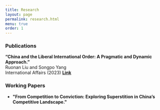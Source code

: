 ```yaml
---
title: Research
layout: page
permalink: research.html
menu: true
order: 1
---
```

<h3>Publications</h3>
<p><strong>“China and the Liberal International Order: A Pragmatic and Dynamic Approach.”</strong><br>
Ruonan Liu and Songpo Yang<br>
International Affairs (2023) <a href="https://academic.oup.com/ia/article-abstract/99/4/1383/7216720?redirectedFrom=fulltext" target="_blank"><strong>Link</strong></a></p>

<h3>Working Papers</h3>
<ul>
    <li><strong>"From Competition to Conviction: Exploring Superstition in China’s Competitive Landscape."</strong></li>
</ul>
